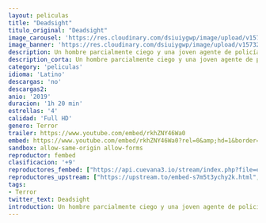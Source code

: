 ```yaml
---
layout: peliculas
title: "Deadsight"
titulo_original: "Deadsight"
image_carousel: 'https://res.cloudinary.com/dsiuiygwp/image/upload/v1573237640/deadslith-min_youit1.jpg'
image_banner: 'https://res.cloudinary.com/dsiuiygwp/image/upload/v1573237647/DeadSight_27x39_Web-500x330-min_c7cg80.jpg'
description: Un hombre parcialmente ciego y una joven agente de policía embarazada han de colaborar juntos para escapar de un virus mortal que se ha expandido por el condado de Grey.
description_corta: Un hombre parcialmente ciego y una joven agente de policía embarazada han de colaborar juntos para escapar de un virus mortal que se ha expandido por el condado de Grey.
category: 'peliculas'
idioma: 'Latino'
descargas: 'no'
descargas2:
anio: '2019'
duracion: '1h 20 min'
estrellas: '4'
calidad: 'Full HD'
genero: Terror
trailer: https://www.youtube.com/embed/rkhZNY46Wa0
embed: https://www.youtube.com/embed/rkhZNY46Wa0?rel=0&amp;hd=1&border=0&wmode=opaque&enablejsapi=1&modestbranding=1&controls=1&showinfo=1
sandbox: allow-same-origin allow-forms
reproductor: fembed
clasificacion: '+9'
reproductores_fembed: ["https://api.cuevana3.io/stream/index.php?file=ek5lbm9xYWNrS0xYMTZLa2xNbkdvY3ZTb3BtZng4TGp6ZFpobGFMUGtOVFYySmlocU5XTzJkRE1tcHFuajVPb2w1eGphMkhEMGVQWDA2S21ZY1hRNEpQWHAycG9sNUtybXB1U2ZuUzJ3THVva2FDaVp3PT0","Latino","https://feurl.com/v/qyx60uek1nnrqww","Latino","https://animekao.xyz/v/24qz3s2yxnlekg0","Latino","https://feurl.com/v/-y08eipm186rqkn","Latino"]
reproductores_upstream: ["https://upstream.to/embed-s7m5t3ychy2k.html","Latino"]
tags:
- Terror
twitter_text: Deadsight
introduction: Un hombre parcialmente ciego y una joven agente de policía embarazada han de colaborar juntos para escapar de un virus mortal que se ha expandido por el condado de Grey.
---
```













